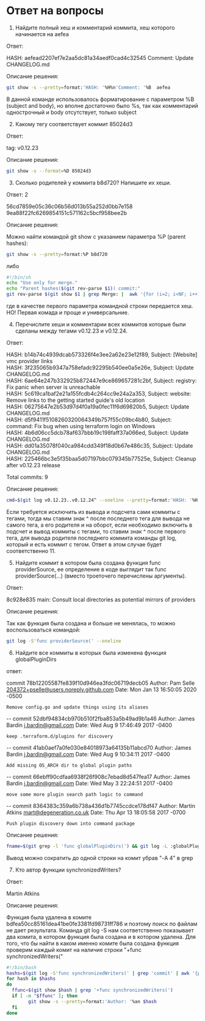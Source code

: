 # Ответ на вопросы

1. Найдите полный хеш и комментарий коммита, хеш которого начинается на aefea

Ответ:

HASH: aefead2207ef7e2aa5dc81a34aedf0cad4c32545
Comment: Update CHANGELOG.md

Описание решения:


``` bash
git show -s --pretty=format:'HASH: '%H%n'Comment: '%B  aefea
```

В данной команде использовалось форматирование с параметром %B (subject and body),
но вполне достаточно было %s, так как комментарий однострочный и body отсутствует, только subject

2. Какому тегу соответствует коммит 85024d3

Ответ:

tag: v0.12.23

Описание решения:

``` bash
git show -s --format=%D 85024d3
```

3. Сколько родителей у коммита b8d720? Напишите их хеши.

Ответ: 2

56cd7859e05c36c06b56d013b55a252d0bb7e158 9ea88f22fc6269854151c571162c5bcf958bee2b

Описание решения:

Можно найти командой git show с указанием параметра %P (parent hashes):

``` bash
git show -s --pretty=format:%P b8d720
```

либо

``` bash
#!/bin/sh
echo "Use only for merge."
echo "Parent hashes($(git rev-parse $1)) commit:"
git rev-parse $(git show $1 | grep Merge: |  awk '{for (i=2; i<NF; i++) printf $i " "; print $NF}')
```
где в качестве первого параметра командной строки передается хеш.
НО! Первая комада и проще и универсальние.

4. Перечислите хеши и комментарии всех коммитов которые были сделаны между тегами v0.12.23 и v0.12.24.

Ответ:

HASH: b14b74c4939dcab573326f4e3ee2a62e23e12f89, Subject: [Website] vmc provider links  
HASH: 3f235065b9347a758efadc92295b540ee0a5e26e, Subject: Update CHANGELOG.md  
HASH: 6ae64e247b332925b872447e9ce869657281c2bf, Subject: registry: Fix panic when server is unreachable  
HASH: 5c619ca1baf2e21a155fcdb4c264cc9e24a2a353, Subject: website: Remove links to the getting started guide's old location  
HASH: 06275647e2b53d97d4f0a19a0fec11f6d69820b5, Subject: Update CHANGELOG.md  
HASH: d5f9411f5108260320064349b757f55c09bc4b80, Subject: command: Fix bug when using terraform login on Windows  
HASH: 4b6d06cc5dcb78af637bbb19c198faff37a066ed, Subject: Update CHANGELOG.md  
HASH: dd01a35078f040ca984cdd349f18d0b67e486c35, Subject: Update CHANGELOG.md  
HASH: 225466bc3e5f35baa5d07197bbc079345b77525e, Subject: Cleanup after v0.12.23 release  

Total commits: 9

Описание решения:

``` bash
cmd=$(git log v0.12.23..v0.12.24^ --oneline --pretty=format:'HASH: '%H', Subject: '%s) && echo "$cmd" && echo "$cmd" |  wc -l | awk '{print "Total commits: " $1}'
```

Если требуется исключить из вывода и подсчета сами коммиты c тегами, тогда мы ставим знак ^ после последнего тега для вывода не самого тега, а его родителя и 
на оборот, если необходимо включить в подсчет и вывод коммиты с тегами, то ставим знак ^ после первого тега, для вывода родителя последнего коммита команды git log,
который и есть коммит с тегом. Ответ в этом случае будет соответственно 11.

5. Найдите коммит в котором была создана функция func providerSource, ее определение в коде выглядит так func providerSource(...) (вместо троеточего перечислены аргументы).

Ответ:

8c928e835 main: Consult local directories as potential mirrors of providers


Описание решения:

Так как функция была создана и больше не менялась, то можно воспользоваться командой:

``` bash
git log -S'func providerSource(' --oneline
```

6. Найдите все коммиты в которых была изменена функция globalPluginDirs

ответ:

commit 78b12205587fe839f10d946ea3fdc06719decb05
Author: Pam Selle <204372+pselle@users.noreply.github.com>
Date:   Mon Jan 13 16:50:05 2020 -0500

    Remove config.go and update things using its aliases
--
commit 52dbf94834cb970b510f2fba853a5b49ad9b1a46
Author: James Bardin <j.bardin@gmail.com>
Date:   Wed Aug 9 17:46:49 2017 -0400

    keep .terraform.d/plugins for discovery
--
commit 41ab0aef7a0fe030e84018973a64135b11abcd70
Author: James Bardin <j.bardin@gmail.com>
Date:   Wed Aug 9 10:34:11 2017 -0400

    Add missing OS_ARCH dir to global plugin paths
--
commit 66ebff90cdfaa6938f26f908c7ebad8d547fea17
Author: James Bardin <j.bardin@gmail.com>
Date:   Wed May 3 22:24:51 2017 -0400

    move some more plugin search path logic to command
--
commit 8364383c359a6b738a436d1b7745ccdce178df47
Author: Martin Atkins <mart@degeneration.co.uk>
Date:   Thu Apr 13 18:05:58 2017 -0700

    Push plugin discovery down into command package


Описание решения:

``` bash
fname=$(git grep -l 'func globalPluginDirs(') && git log -L :globalPluginDirs:$fname | grep 'commit' -A 4
``` 

Вывод можно сократить до одной строки на комит убрав "-A 4" в grep

7. Кто автор функции synchronizedWriters?

Ответ:

Martin Atkins

Описание решения:

Функция была удалена в комите bdfea50cc85161dea41be0fe3381fd98731ff786 и поэтому поиск по файлам не дает результата.
Команда git log -S нам соответственно показывает два комита, в котором функция была создана и в котором удалена.
Для того, что бы найти в каком именно комите была создана функция проверим каждый комит на наличие строки "+func synchronizedWriters("

``` bash
#!/bin/bash
hashs=$(git log -S'func synchronizedWriters(' | grep 'commit' | awk '{print($2)}')
for hash in $hashs
do
  ffunc=$(git show $hash | grep '+func synchronizedWriters(')
  if [ -n "$ffunc" ]; then
        git show -s --pretty=format:'Author: '%an $hash
  fi
done
```


